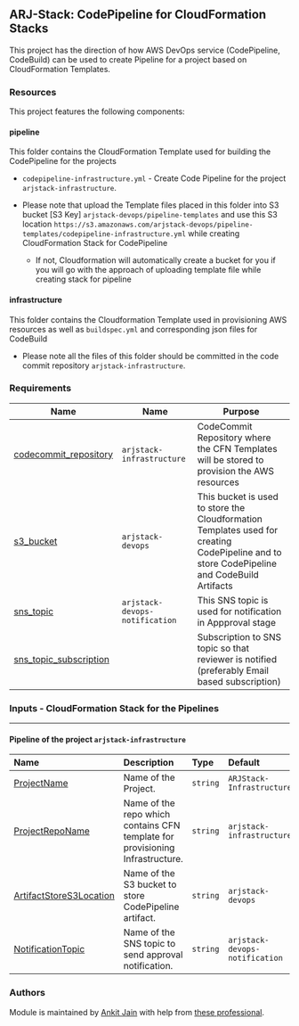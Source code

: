 ## ARJ-Stack: CodePipeline for CloudFormation Stacks

This project has the direction of how AWS DevOps service (CodePipeline, CodeBuild) can be used to create Pipeline for a project based on CloudFormation Templates. 

### Resources
This project features the following components:

#### pipeline

This folder contains the CloudFormation Template used for building the CodePipeline for the projects
- `codepipeline-infrastructure.yml` - Create Code Pipeline for the project `arjstack-infrastructure`.

- Please note that upload the Template files placed in this folder into S3 bucket [S3 Key] `arjstack-devops/pipeline-templates` and use this S3 location `https://s3.amazonaws.com/arjstack-devops/pipeline-templates/codepipeline-infrastructure.yml` while creating CloudFormation Stack for CodePipeline 
  - If not, Cloudformation will automatically create a bucket for you if you will go with the approach of uploading template file while creating stack for pipeline

#### infrastructure

This folder contains the Cloudformation Template used in provisioning AWS resources as well as `buildspec.yml` and corresponding json files for CodeBuild 

- Please note all the files of this folder should be committed in the code commit repository `arjstack-infrastructure`.

### Requirements

| Name | Name |Purpose |
|------|---------|---------|
| <a name="codecommit_repository"></a> [codecommit_repository](#requirement\_codecommit\_repository) | `arjstack-infrastructure` | CodeCommit Repository where the CFN Templates will be stored to provision the AWS resources |
| <a name="s3_bucket"></a> [s3_bucket](#requirement\_s3\_bucket) | `arjstack-devops` | This bucket is used to store the Cloudformation Templates used for creating CodePipeline and to store CodePipeline and CodeBuild Artifacts |
| <a name="sns_topic"></a> [sns_topic](#requirement\_sns\_topic) | `arjstack-devops-notification` | This SNS topic is used for notification in Appproval stage |
| <a name="sns_topic_subscription"></a> [sns_topic_subscription](#requirement\_sns\_topic\_subscription) |  | Subscription to SNS topic so that reviewer is notified (preferably Email based subscription) |

### Inputs - CloudFormation Stack for the Pipelines
---

#### Pipeline of the project `arjstack-infrastructure`

| Name | Description | Type | Default | Required | Example|
|:------|:------|:------|:------|:------:|:------|
| <a name="ProjectName"></a> [ProjectName](#input\_ProjectName) | Name of the Project. | `string` | `ARJStack-Infrastructure` | no |
| <a name="ProjectRepoName"></a> [ProjectRepoName](#input\_ProjectRepoName) | Name of the repo which contains CFN template for provisioning Infrastructure. | `string` | `arjstack-infrastructure` | yes |
| <a name="ArtifactStoreS3Location"></a> [ArtifactStoreS3Location](#input\_ArtifactStoreS3Location) | Name of the S3 bucket to store CodePipeline artifact. | `string` | `arjstack-devops` | yes |
| <a name="NotificationTopic"></a> [NotificationTopic](#input\_NotificationTopic) | Name of the SNS topic to send approval notification. | `string` | `arjstack-devops-notification` | yes |


### Authors

Module is maintained by [Ankit Jain](https://github.com/ankit-jn) with help from [these professional](https://github.com/arjstack/codepipeline-cloudformation/graphs/contributors).
